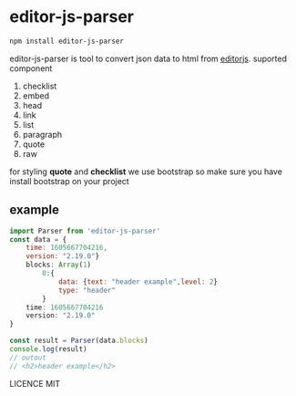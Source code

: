 # editor-js-parser
```bash
npm install editor-js-parser
```
editor-js-parser is tool to convert json data to html from [editorjs](https://editorjs.io/).
suported component
1. checklist
2. embed
3. head
4. link
5. list
6. paragraph
7. quote
8. raw

for styling **quote** and **checklist** we use bootstrap so make sure you have install bootstrap on your project

## example
```javascript
import Parser from 'editor-js-parser'
const data = {
    time: 1605667704216, 
    version: "2.19.0"}
    blocks: Array(1)
        0:{ 
            data: {text: "header example",level: 2}
            type: "header"
        }     
    time: 1605667704216
    version: "2.19.0"
}

const result = Parser(data.blocks)
console.log(result)
// outout
// <h2>header example</h2>
```
LICENCE MIT